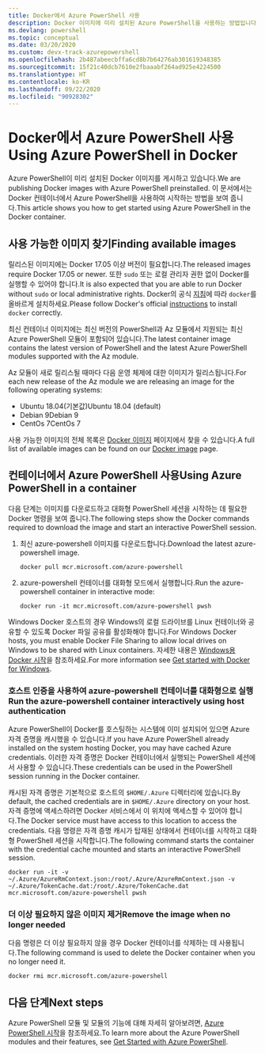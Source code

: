 ```yaml
---
title: Docker에서 Azure PowerShell 사용
description: Docker 이미지에 미리 설치된 Azure PowerShell을 사용하는 방법입니다.
ms.devlang: powershell
ms.topic: conceptual
ms.date: 03/20/2020
ms.custom: devx-track-azurepowershell
ms.openlocfilehash: 2b487abeecbffa6cd8b7b64276ab301619348385
ms.sourcegitcommit: 15f21c40dcb7610e2fbaaabf264ad925e4224500
ms.translationtype: HT
ms.contentlocale: ko-KR
ms.lasthandoff: 09/22/2020
ms.locfileid: "90928302"
---
```

# <a name="using-azure-powershell-in-docker"></a><span data-ttu-id="fb277-103">Docker에서 Azure PowerShell 사용</span><span class="sxs-lookup"><span data-stu-id="fb277-103">Using Azure PowerShell in Docker</span></span>

<span data-ttu-id="fb277-104">Azure PowerShell이 미리 설치된 Docker 이미지를 게시하고 있습니다.</span><span class="sxs-lookup"><span data-stu-id="fb277-104">We are publishing Docker images with Azure PowerShell preinstalled.</span></span> <span data-ttu-id="fb277-105">이 문서에서는 Docker 컨테이너에서 Azure PowerShell을 사용하여 시작하는 방법을 보여 줍니다.</span><span class="sxs-lookup"><span data-stu-id="fb277-105">This article shows you how to get started using Azure PowerShell in the Docker container.</span></span>

## <a name="finding-available-images"></a><span data-ttu-id="fb277-106">사용 가능한 이미지 찾기</span><span class="sxs-lookup"><span data-stu-id="fb277-106">Finding available images</span></span>

<span data-ttu-id="fb277-107">릴리스된 이미지에는 Docker 17.05 이상 버전이 필요합니다.</span><span class="sxs-lookup"><span data-stu-id="fb277-107">The released images require Docker 17.05 or newer.</span></span> <span data-ttu-id="fb277-108">또한 `sudo` 또는 로컬 관리자 권한 없이 Docker를 실행할 수 있어야 합니다.</span><span class="sxs-lookup"><span data-stu-id="fb277-108">It is also expected that you are able to run Docker without `sudo` or local administrative rights.</span></span> <span data-ttu-id="fb277-109">Docker의 공식 [지침][install]에 따라 `docker`를 올바르게 설치하세요.</span><span class="sxs-lookup"><span data-stu-id="fb277-109">Please follow Docker's official [instructions][install] to install `docker` correctly.</span></span>

<span data-ttu-id="fb277-110">최신 컨테이너 이미지에는 최신 버전의 PowerShell과 Az 모듈에서 지원되는 최신 Azure PowerShell 모듈이 포함되어 있습니다.</span><span class="sxs-lookup"><span data-stu-id="fb277-110">The latest container image contains the latest version of PowerShell and the latest Azure PowerShell modules supported with the Az module.</span></span>

<span data-ttu-id="fb277-111">Az 모듈이 새로 릴리스될 때마다 다음 운영 체제에 대한 이미지가 릴리스됩니다.</span><span class="sxs-lookup"><span data-stu-id="fb277-111">For each new release of the Az module we are releasing an image for the following operating systems:</span></span>

- <span data-ttu-id="fb277-112">Ubuntu 18.04(기본값)</span><span class="sxs-lookup"><span data-stu-id="fb277-112">Ubuntu 18.04 (default)</span></span>
- <span data-ttu-id="fb277-113">Debian 9</span><span class="sxs-lookup"><span data-stu-id="fb277-113">Debian 9</span></span>
- <span data-ttu-id="fb277-114">CentOs 7</span><span class="sxs-lookup"><span data-stu-id="fb277-114">CentOs 7</span></span>

<span data-ttu-id="fb277-115">사용 가능한 이미지의 전체 목록은 [Docker 이미지][az image] 페이지에서 찾을 수 있습니다.</span><span class="sxs-lookup"><span data-stu-id="fb277-115">A full list of available images can be found on our [Docker image][az image] page.</span></span>

## <a name="using-azure-powershell-in-a-container"></a><span data-ttu-id="fb277-116">컨테이너에서 Azure PowerShell 사용</span><span class="sxs-lookup"><span data-stu-id="fb277-116">Using Azure PowerShell in a container</span></span>

<span data-ttu-id="fb277-117">다음 단계는 이미지를 다운로드하고 대화형 PowerShell 세션을 시작하는 데 필요한 Docker 명령을 보여 줍니다.</span><span class="sxs-lookup"><span data-stu-id="fb277-117">The following steps show the Docker commands required to download the image and start an interactive PowerShell session.</span></span>

1. <span data-ttu-id="fb277-118">최신 azure-powershell 이미지를 다운로드합니다.</span><span class="sxs-lookup"><span data-stu-id="fb277-118">Download the latest azure-powershell image.</span></span>

   ```console
   docker pull mcr.microsoft.com/azure-powershell
   ```

1. <span data-ttu-id="fb277-119">azure-powershell 컨테이너를 대화형 모드에서 실행합니다.</span><span class="sxs-lookup"><span data-stu-id="fb277-119">Run the azure-powershell container in interactive mode:</span></span>

   ```console
   docker run -it mcr.microsoft.com/azure-powershell pwsh
   ```

<span data-ttu-id="fb277-120">Windows Docker 호스트의 경우 Windows의 로컬 드라이브를 Linux 컨테이너와 공유할 수 있도록 Docker 파일 공유를 활성화해야 합니다.</span><span class="sxs-lookup"><span data-stu-id="fb277-120">For Windows Docker hosts, you must enable Docker File Sharing to allow local drives on Windows to be shared with Linux containers.</span></span> <span data-ttu-id="fb277-121">자세한 내용은 [Windows용 Docker 시작][file-sharing]을 참조하세요.</span><span class="sxs-lookup"><span data-stu-id="fb277-121">For more information see [Get started with Docker for Windows][file-sharing].</span></span>

### <a name="run-the-azure-powershell-container-interactively-using-host-authentication"></a><span data-ttu-id="fb277-122">호스트 인증을 사용하여 azure-powershell 컨테이너를 대화형으로 실행</span><span class="sxs-lookup"><span data-stu-id="fb277-122">Run the azure-powershell container interactively using host authentication</span></span>

<span data-ttu-id="fb277-123">Azure PowerShell이 Docker를 호스팅하는 시스템에 이미 설치되어 있으면 Azure 자격 증명을 캐시했을 수 있습니다.</span><span class="sxs-lookup"><span data-stu-id="fb277-123">If you have Azure PowerShell already installed on the system hosting Docker, you may have cached Azure credentials.</span></span> <span data-ttu-id="fb277-124">이러한 자격 증명은 Docker 컨테이너에서 실행되는 PowerShell 세션에서 사용할 수 있습니다.</span><span class="sxs-lookup"><span data-stu-id="fb277-124">These credentials can be used in the PowerShell session running in the Docker container.</span></span>

<span data-ttu-id="fb277-125">캐시된 자격 증명은 기본적으로 호스트의 `$HOME/.Azure` 디렉터리에 있습니다.</span><span class="sxs-lookup"><span data-stu-id="fb277-125">By default, the cached credentials are in `$HOME/.Azure` directory on your host.</span></span> <span data-ttu-id="fb277-126">자격 증명에 액세스하려면 Docker 서비스에서 이 위치에 액세스할 수 있어야 합니다.</span><span class="sxs-lookup"><span data-stu-id="fb277-126">The Docker service must have access to this location to access the credentials.</span></span> <span data-ttu-id="fb277-127">다음 명령은 자격 증명 캐시가 탑재된 상태에서 컨테이너를 시작하고 대화형 PowerShell 세션을 시작합니다.</span><span class="sxs-lookup"><span data-stu-id="fb277-127">The following command starts the container with the credential cache mounted and starts an interactive PowerShell session.</span></span>

```console
docker run -it -v ~/.Azure/AzureRmContext.json:/root/.Azure/AzureRmContext.json -v ~/.Azure/TokenCache.dat:/root/.Azure/TokenCache.dat mcr.microsoft.com/azure-powershell pwsh
```

### <a name="remove-the-image-when-no-longer-needed"></a><span data-ttu-id="fb277-128">더 이상 필요하지 않은 이미지 제거</span><span class="sxs-lookup"><span data-stu-id="fb277-128">Remove the image when no longer needed</span></span>

<span data-ttu-id="fb277-129">다음 명령은 더 이상 필요하지 않을 경우 Docker 컨테이너를 삭제하는 데 사용됩니다.</span><span class="sxs-lookup"><span data-stu-id="fb277-129">The following command is used to delete the Docker container when you no longer need it.</span></span>

```console
docker rmi mcr.microsoft.com/azure-powershell
```

## <a name="next-steps"></a><span data-ttu-id="fb277-130">다음 단계</span><span class="sxs-lookup"><span data-stu-id="fb277-130">Next steps</span></span>

<span data-ttu-id="fb277-131">Azure PowerShell 모듈 및 모듈의 기능에 대해 자세히 알아보려면, [Azure PowerShell 시작](get-started-azureps.md)을 참조하세요.</span><span class="sxs-lookup"><span data-stu-id="fb277-131">To learn more about the Azure PowerShell modules and their features, see [Get Started with Azure PowerShell](get-started-azureps.md).</span></span>

<!-- link references -->
[install]: https://docs.docker.com/engine/installation/
[powershell image]: https://hub.docker.com/_/microsoft-powershell
[az image]: https://hub.docker.com/_/microsoft-azure-powershell
[file-sharing]: https://docs.docker.com/docker-for-windows/#file-sharing
